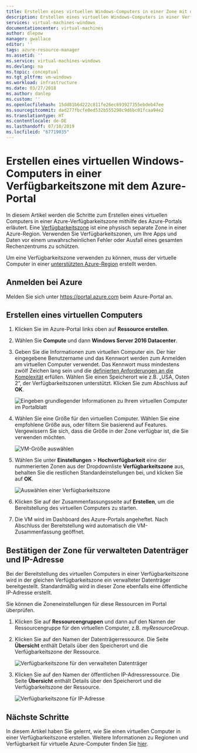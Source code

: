 ```yaml
---
title: Erstellen eines virtuellen Windows-Computers in einer Zone mit dem Azure-Portal | Microsoft Docs
description: Erstellen eines virtuellen Windows-Computers in einer Verfügbarkeitszone mit dem Azure-Portal
services: virtual-machines-windows
documentationcenter: virtual-machines
author: dlepow
manager: gwallace
editor: ''
tags: azure-resource-manager
ms.assetid: ''
ms.service: virtual-machines-windows
ms.devlang: na
ms.topic: conceptual
ms.tgt_pltfrm: vm-windows
ms.workload: infrastructure
ms.date: 03/27/2018
ms.author: danlep
ms.custom: ''
ms.openlocfilehash: 15dd81b6d222c811fe26ec693927355ebdeb47ee
ms.sourcegitcommit: dad277fbcfe0ed532b555298c9d6bc01fcaa94e2
ms.translationtype: HT
ms.contentlocale: de-DE
ms.lasthandoff: 07/10/2019
ms.locfileid: "67719035"
---
```

# <a name="create-a-windows-virtual-machine-in-an-availability-zone-with-the-azure-portal"></a>Erstellen eines virtuellen Windows-Computers in einer Verfügbarkeitszone mit dem Azure-Portal

In diesem Artikel werden die Schritte zum Erstellen eines virtuellen Computers in einer Azure-Verfügbarkeitszone mithilfe des Azure-Portals erläutert. Eine [Verfügbarkeitszone](../../availability-zones/az-overview.md) ist eine physisch separate Zone in einer Azure-Region. Verwenden Sie Verfügbarkeitszonen, um Ihre Apps und Daten vor einem unwahrscheinlichen Fehler oder Ausfall eines gesamten Rechenzentrums zu schützen.

Um eine Verfügbarkeitszone verwenden zu können, muss der virtuelle Computer in einer [unterstützten Azure-Region](../../availability-zones/az-overview.md#services-support-by-region) erstellt werden.

## <a name="sign-in-to-azure"></a>Anmelden bei Azure 

Melden Sie sich unter https://portal.azure.com beim Azure-Portal an.

## <a name="create-virtual-machine"></a>Erstellen eines virtuellen Computers

1. Klicken Sie im Azure-Portal links oben auf **Ressource erstellen**.

2. Wählen Sie **Compute** und dann **Windows Server 2016 Datacenter**. 

3. Geben Sie die Informationen zum virtuellen Computer ein. Der hier eingegebene Benutzername und das Kennwort werden zum Anmelden am virtuellen Computer verwendet. Das Kennwort muss mindestens zwölf Zeichen lang sein und die [definierten Anforderungen an die Komplexität](faq.md#what-are-the-password-requirements-when-creating-a-vm) erfüllen. Wählen Sie einen Speicherort wie z.B. „USA, Osten 2“, der Verfügbarkeitszonen unterstützt. Klicken Sie zum Abschluss auf **OK**.

    ![Eingeben grundlegender Informationen zu Ihrem virtuellen Computer im Portalblatt](./media/create-portal-availability-zone/create-windows-vm-portal-basic-blade.png)

4. Wählen Sie eine Größe für den virtuellen Computer. Wählen Sie eine empfohlene Größe aus, oder filtern Sie basierend auf Features. Vergewissern Sie sich, dass die Größe in der Zone verfügbar ist, die Sie verwenden möchten.

    ![VM-Größe auswählen](./media/create-portal-availability-zone/create-windows-vm-portal-sizes.png)  

5. Wählen Sie unter **Einstellungen** > **Hochverfügbarkeit** eine der nummerierten Zonen aus der Dropdownliste **Verfügbarkeitszone** aus, behalten Sie die restlichen Standardeinstellungen bei, und klicken Sie auf **OK**.

    ![Auswählen einer Verfügbarkeitszone](./media/create-portal-availability-zone/create-windows-vm-portal-availability-zone.png)

6. Klicken Sie auf der Zusammenfassungsseite auf **Erstellen**, um die Bereitstellung des virtuellen Computers zu starten.

7. Die VM wird im Dashboard des Azure-Portals angeheftet. Nach Abschluss der Bereitstellung wird automatisch die VM-Zusammenfassung geöffnet.

## <a name="confirm-zone-for-managed-disk-and-ip-address"></a>Bestätigen der Zone für verwalteten Datenträger und IP-Adresse

Bei der Bereitstellung des virtuellen Computers in einer Verfügbarkeitszone wird in der gleichen Verfügbarkeitszone ein verwalteter Datenträger bereitgestellt. Standardmäßig wird in dieser Zone ebenfalls eine öffentliche IP-Adresse erstellt.

Sie können die Zoneneinstellungen für diese Ressourcen im Portal überprüfen.  

1. Klicken Sie auf **Ressourcengruppen** und dann auf den Namen der Ressourcengruppe für den virtuellen Computer, z.B. *myResourceGroup*.

2. Klicken Sie auf den Namen der Datenträgerressource. Die Seite **Übersicht** enthält Details über den Speicherort und die Verfügbarkeitszone der Ressource.

    ![Verfügbarkeitszone für den verwalteten Datenträger](./media/create-portal-availability-zone/create-windows-vm-portal-disk.png)

3. Klicken Sie auf den Namen der öffentlichen IP-Adressressource. Die Seite **Übersicht** enthält Details über den Speicherort und die Verfügbarkeitszone der Ressource.

    ![Verfügbarkeitszone für IP-Adresse](./media/create-portal-availability-zone/create-windows-vm-portal-ip.png)



## <a name="next-steps"></a>Nächste Schritte

In diesem Artikel haben Sie gelernt, wie Sie einen virtuellen Computer in einer Verfügbarkeitszone erstellen. Weitere Informationen zu Regionen und Verfügbarkeit für virtuelle Azure-Computer finden Sie [hier](regions-and-availability.md).
